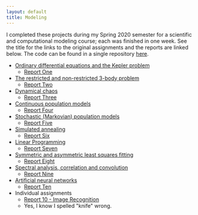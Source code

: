 ```yaml
---
layout: default
title: Modeling
---
```


I completed these projects during my Spring 2020 semester for a scientific and computational modeling course; each was finished in one week. See the title for the links to the original
assignments and the reports are linked below. The code can be found in a single repository [here](https://github.com/rggs/modeling).

* [Ordinary differential equations and the Kepler problem](http://aprsa.villanova.edu/files/2020_spring_ast3148_02.pdf)  
	* [Report One](https://rggs.github.io/modeling/Modeling_1.pdf)  
* [The restricted and non-restricted 3-body problem](http://aprsa.villanova.edu/files/2020_spring_ast3148_03.pdf)  
	* [Report Two](https://rggs.github.io/modeling/Modeling_2.pdf)  
* [Dynamical chaos](http://aprsa.villanova.edu/files/2020_spring_ast3148_04.pdf)  
	* [Report Three](https://rggs.github.io/modeling/Modeling_3.pdf)  
* [Continuous population models](http://aprsa.villanova.edu/files/2020_spring_ast3148_05.pdf)  
	* [Report Four](https://rggs.github.io/modeling/Modeling_4.pdf)  
* [Stochastic (Markovian) population models](http://aprsa.villanova.edu/files/2020_spring_ast3148_06.pdf)  
	* [Report Five](https://rggs.github.io/modeling/Modeling_5.pdf)  
* [Simulated annealing](http://aprsa.villanova.edu/files/2020_spring_ast3148_07.pdf)  
	* [Report Six](https://rggs.github.io/modeling/Modeling_6.pdf)  
* [Linear Programming](http://aprsa.villanova.edu/files/2020_spring_ast3148_08.pdf)  
	* [Report Seven](https://rggs.github.io/modeling/Modeling_7.pdf)  
* [Symmetric and asymmetric least squares fitting](http://aprsa.villanova.edu/files/2020_spring_ast3148_09.pdf)  
	* [Report Eight](https://rggs.github.io/modeling/Modeling_8.pdf)  
* [Spectral analysis, correlation and convolution](http://aprsa.villanova.edu/files/2020_spring_ast3148_10.pdf)  
	* [Report Nine](https://rggs.github.io/modeling/Modeling_9.pdf)  
* [Artificial neural networks](http://aprsa.villanova.edu/files/2020_spring_ast3148_11.pdf)  
	* [Report Ten](https://rggs.github.io/modeling/Modeling_10.pdf)  
* Individual assignments  
	* [Report 10 - Image Recognition](https://rggs.github.io/modeling/Individual_Project.pdf) 
	* Yes, I know I spelled "knife" wrong. 
